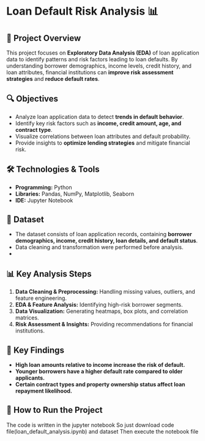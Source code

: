 # Loan Default Risk Analysis 📊

## 📝 Project Overview  
This project focuses on **Exploratory Data Analysis (EDA)** of loan application data to identify patterns and risk factors leading to loan defaults. By understanding borrower demographics, income levels, credit history, and loan attributes, financial institutions can **improve risk assessment strategies** and **reduce default rates**.

## 🔍 Objectives  
- Analyze loan application data to detect **trends in default behavior**.  
- Identify key risk factors such as **income, credit amount, age, and contract type**.  
- Visualize correlations between loan attributes and default probability.  
- Provide insights to **optimize lending strategies** and mitigate financial risk.  

## 🛠️ Technologies & Tools  
- **Programming:** Python  
- **Libraries:** Pandas, NumPy, Matplotlib, Seaborn  
- **IDE:** Jupyter Notebook  

## 📂 Dataset  
- The dataset consists of loan application records, containing **borrower demographics, income, credit history, loan details, and default status**.  
- Data cleaning and transformation were performed before analysis.
- 
## 📊 Key Analysis Steps  
1. **Data Cleaning & Preprocessing:** Handling missing values, outliers, and feature engineering.  
2. **EDA & Feature Analysis:** Identifying high-risk borrower segments.  
3. **Data Visualization:** Generating heatmaps, box plots, and correlation matrices.  
4. **Risk Assessment & Insights:** Providing recommendations for financial institutions.  

## 📌 Key Findings  
- **High loan amounts relative to income increase the risk of default.**  
- **Younger borrowers have a higher default rate compared to older applicants.**  
- **Certain contract types and property ownership status affect loan repayment likelihood.**  

## 🚀 How to Run the Project  
The code is written in the jupyter notebook 
So just download code file(loan_default_analysis.ipynb) and dataset 
Then execute the notebook file
